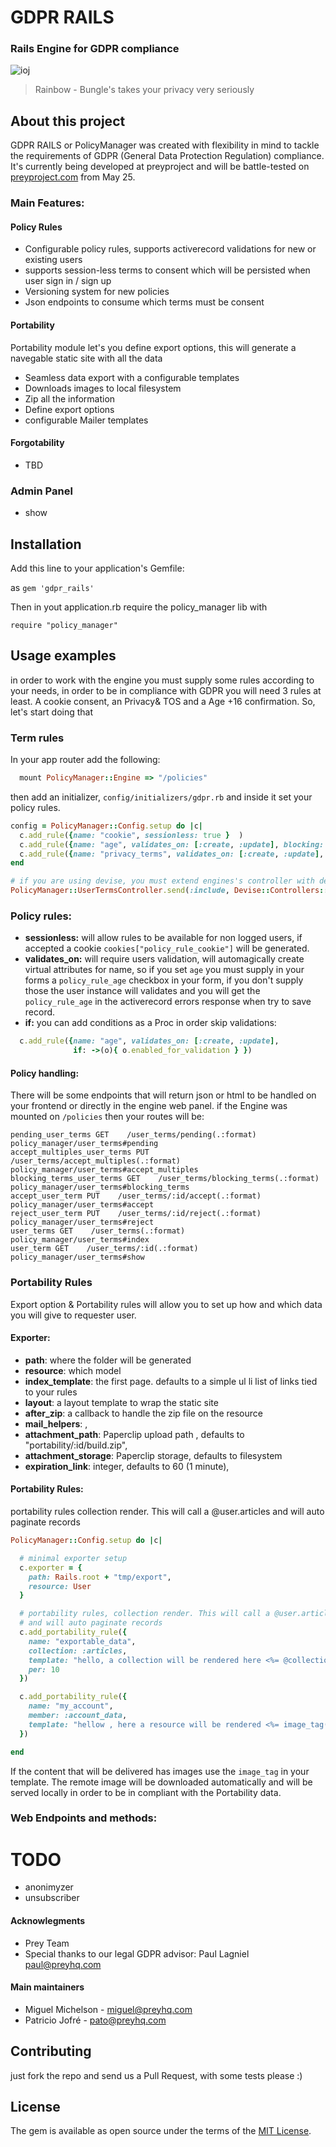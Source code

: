 # GDPR RAILS

### Rails Engine for GDPR compliance
![ioj](http://cdn-static.denofgeek.com/sites/denofgeek/files/styles/main_wide/public/6/85//bungle.jpg?itok=DPY-M9_6)
> Rainbow - Bungle's takes your privacy very seriously

## About this project

GDPR RAILS or PolicyManager was created with flexibility in mind to tackle the requirements of GDPR (General Data Protection Regulation) compliance. It's currently being developed at preyproject and will be battle-tested on [preyproject.com](https://preyproject.com) from May 25.

### Main Features:

#### Policy Rules
+ Configurable policy rules, supports activerecord validations for new or existing users
+ supports session-less terms to consent which will be persisted when user sign in / sign up
+ Versioning system for new policies
+ Json endpoints to consume which terms must be consent

#### Portability
Portability module let's you define export options, this will generate a navegable static site with all the data
+ Seamless data export with a configurable templates
+ Downloads images to local filesystem
+ Zip all the information
+ Define export options
+ configurable Mailer templates

#### Forgotability
+ TBD

### Admin Panel
+ show 

## Installation
Add this line to your application's Gemfile: 

as `gem 'gdpr_rails'`

Then in yout application.rb require the policy_manager lib with 

`require "policy_manager"`


## Usage examples

in order to work with the engine you must supply some rules according to your needs, in order to be in compliance with GDPR you will need 3 rules at least. A cookie consent, an Privacy& TOS and a Age +16 confirmation. 
So, let's start doing that 

### Term rules

In your app router add the following:

```ruby
  mount PolicyManager::Engine => "/policies"
```

then add an initializer, `config/initializers/gdpr.rb` and inside it set your policy rules.

```ruby
config = PolicyManager::Config.setup do |c|
  c.add_rule({name: "cookie", sessionless: true }  )
  c.add_rule({name: "age", validates_on: [:create, :update], blocking: true })
  c.add_rule({name: "privacy_terms", validates_on: [:create, :update], blocking: true })
end

# if you are using devise, you must extend engines's controller with devise helpers in order to use current_user
PolicyManager::UserTermsController.send(:include, Devise::Controllers::Helpers)
```



### Policy rules:

+ **sessionless:** will allow rules to be available for non logged users, if accepted a cookie `cookies["policy_rule_cookie"]` will be generated.
+ **validates_on:** will require users validation, will automagically create virtual attributes for name, so if you set `age` you must supply in your forms a `policy_rule_age` checkbox in your form, if you don't supply those the user instance will validates and you will get the `policy_rule_age` in the activerecord errors response when try to save record.
+ **if:** you can add conditions as a Proc in order skip validations:
```ruby
  c.add_rule({name: "age", validates_on: [:create, :update], 
              if: ->(o){ o.enabled_for_validation } })
```

#### Policy handling:

There will be some endpoints that will return json or html to be handled on your frontend or directly in the engine web panel.
if the Engine was mounted on `/policies` then your routes will be:

    pending_user_terms GET    /user_terms/pending(.:format)                     policy_manager/user_terms#pending
    accept_multiples_user_terms PUT    /user_terms/accept_multiples(.:format)            policy_manager/user_terms#accept_multiples
    blocking_terms_user_terms GET    /user_terms/blocking_terms(.:format)              policy_manager/user_terms#blocking_terms
    accept_user_term PUT    /user_terms/:id/accept(.:format)                  policy_manager/user_terms#accept
    reject_user_term PUT    /user_terms/:id/reject(.:format)                  policy_manager/user_terms#reject
    user_terms GET    /user_terms(.:format)                             policy_manager/user_terms#index
    user_term GET    /user_terms/:id(.:format)                         policy_manager/user_terms#show



### Portability Rules

Export option & Portability rules will allow you to set up how and which data you will give to requester user.

#### Exporter:
+ **path**: where the folder will be generated
+ **resource**: which model
+ **index_template**: the first page. defaults to a simple ul li list of links tied to your rules
+ **layout**: a layout template to wrap the static site
+ **after_zip**: a callback to handle the zip file on the resource
+ **mail_helpers**: ,
+ **attachment_path**: Paperclip upload path , defaults to "portability/:id/build.zip",
+ **attachment_storage**: Paperclip storage, defaults to filesystem 
+ **expiration_link**: integer, defaults to 60 (1 minute),

#### Portability Rules:

portability rules  collection render. This will call a @user.articles
and will auto paginate records

```ruby
PolicyManager::Config.setup do |c|

  # minimal exporter setup
  c.exporter = { 
    path: Rails.root + "tmp/export", 
    resource: User 
  }

  # portability rules, collection render. This will call a @user.articles
  # and will auto paginate records
  c.add_portability_rule({
    name: "exportable_data", 
    collection: :articles, 
    template: "hello, a collection will be rendered here <%= @collection.to_json %>",
    per: 10
  })

  c.add_portability_rule({
    name: "my_account", 
    member: :account_data,
    template: "hellow , here a resource will be rendered <%= image_tag(@member[:image]) %> <%= @member.to_json %> "          
  })

end
```

If the content that will be delivered has images use the `image_tag` in your template. The remote image will be downloaded automatically and will be served locally in order to be in compliant with the Portability data.


### Web Endpoints and methods:




# TODO

+ anonimyzer
+ unsubscriber

#### Acknowlegments
+ Prey Team
+ Special thanks to our legal GDPR advisor: Paul Lagniel <paul@preyhq.com>

#### Main maintainers

+ Miguel Michelson - miguel@preyhq.com
+ Patricio Jofré - pato@preyhq.com

## Contributing
just fork the repo and send us a Pull Request, with some tests please :)

## License
The gem is available as open source under the terms of the [MIT License](http://opensource.org/licenses/MIT).
